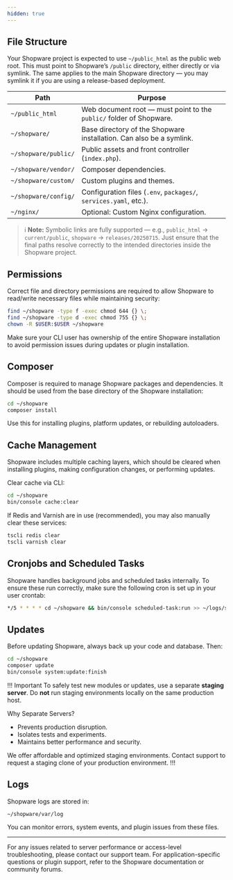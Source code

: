 ```yaml
---
hidden: true
---
```

## File Structure

Your Shopware project is expected to use `~/public_html` as the public web root. This must point to Shopware’s `/public` directory, either directly or via symlink. The same applies to the main Shopware directory — you may symlink it if you are using a release-based deployment.

| Path                 | Purpose                                                             |
| -------------------- | ------------------------------------------------------------------- |
| `~/public_html`      | Web document root — must point to the `public/` folder of Shopware. |
| `~/shopware/`        | Base directory of the Shopware installation. Can also be a symlink. |
| `~/shopware/public/` | Public assets and front controller (`index.php`).                   |
| `~/shopware/vendor/` | Composer dependencies.                                              |
| `~/shopware/custom/` | Custom plugins and themes.                                          |
| `~/shopware/config/` | Configuration files (`.env`, `packages/`, `services.yaml`, etc.).   |
| `~/nginx/`           | Optional: Custom Nginx configuration.                               |

> ℹ️ **Note:** Symbolic links are fully supported — e.g., `public_html` → `current/public`, `shopware` → `releases/20250715`. Just ensure that the final paths resolve correctly to the intended directories inside the Shopware project.

## Permissions

Correct file and directory permissions are required to allow Shopware to read/write necessary files while maintaining security:

```bash
find ~/shopware -type f -exec chmod 644 {} \;
find ~/shopware -type d -exec chmod 755 {} \;
chown -R $USER:$USER ~/shopware
```

Make sure your CLI user has ownership of the entire Shopware installation to avoid permission issues during updates or plugin installation.

## Composer

Composer is required to manage Shopware packages and dependencies. It should be used from the base directory of the Shopware installation:

```bash
cd ~/shopware
composer install
```

Use this for installing plugins, platform updates, or rebuilding autoloaders.

## Cache Management

Shopware includes multiple caching layers, which should be cleared when installing plugins, making configuration changes, or performing updates.

Clear cache via CLI:

```bash
cd ~/shopware
bin/console cache:clear
```

If Redis and Varnish are in use (recommended), you may also manually clear these services:

```bash
tscli redis clear
tscli varnish clear
```

## Cronjobs and Scheduled Tasks

Shopware handles background jobs and scheduled tasks internally. To ensure these run correctly, make sure the following cron is set up in your user crontab:

```bash
*/5 * * * * cd ~/shopware && bin/console scheduled-task:run >> ~/logs/scheduled-task.log 2>&1
```

## Updates

Before updating Shopware, always back up your code and database. Then:

```bash
cd ~/shopware
composer update
bin/console system:update:finish
```

!!! Important
To safely test new modules or updates, use a separate **staging server**. Do **not** run staging environments locally on the same production host.

Why Separate Servers?
* Prevents production disruption.
* Isolates tests and experiments.
* Maintains better performance and security.

We offer affordable and optimized staging environments. Contact support to request a staging clone of your production environment.
!!!

## Logs

Shopware logs are stored in:

```
~/shopware/var/log
```

You can monitor errors, system events, and plugin issues from these files.

---

For any issues related to server performance or access-level troubleshooting, please contact our support team. For application-specific questions or plugin support, refer to the Shopware documentation or community forums.
